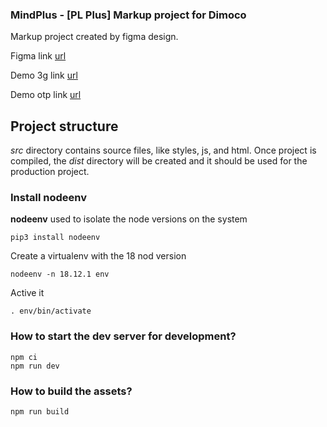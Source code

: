 ### MindPlus - [PL Plus] Markup project for Dimoco ###

Markup project created by figma design.

Figma link [url](https://www.figma.com/file/Sy0JFiUKpNyZp4TXQWCBcm/Poland-Orange_Mind%2B-(Copy)?type=design&node-id=24-95&mode=design&t=TaYpxxSxZqBFBP3e-0 "Figma link")

Demo 3g link [url](https://pw-int.github.io/mindp-orange/ "Demo 3g link")

Demo otp link [url](https://pw-int.github.io/mindp-orange/otp.html "Demo otp link")

## Project structure ##

*src* directory contains source files, like styles, js, and html. Once project is compiled, the *dist* directory will be created and it should be used for the production project.

### Install nodeenv ###

**nodeenv** used to isolate the node versions on the system 

    pip3 install nodeenv

Create a virtualenv with the 18 nod version

    nodeenv -n 18.12.1 env

Active it 

    . env/bin/activate

### How to start the dev server for development? ###

    npm ci
    npm run dev


### How to build the assets? ###

    npm run build

